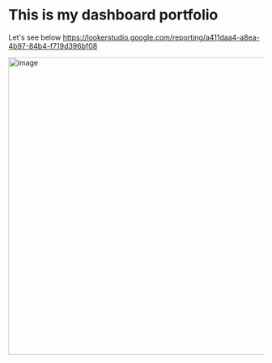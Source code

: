 # This is my dashboard portfolio

Let's see below
https://lookerstudio.google.com/reporting/a411daa4-a8ea-4b97-84b4-f719d396bf08


<img width="587" alt="image" src="https://github.com/user-attachments/assets/732a20e9-fb4b-4e0e-be37-1e66d53405f2">
